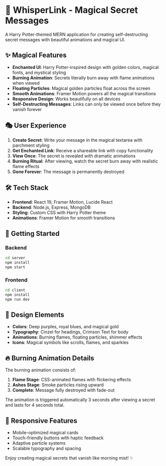 # 🔮 WhisperLink - Magical Secret Messages

A Harry Potter-themed MERN application for creating self-destructing secret messages with beautiful animations and magical UI.

## ✨ Magical Features

- **Enchanted UI**: Harry Potter-inspired design with golden colors, magical fonts, and mystical styling
- **Burning Animation**: Secrets literally burn away with flame animations when viewed
- **Floating Particles**: Magical golden particles float across the screen
- **Smooth Animations**: Framer Motion powers all the magical transitions
- **Responsive Design**: Works beautifully on all devices
- **Self-Destructing Messages**: Links can only be viewed once before they vanish forever

## 🎭 User Experience

1. **Create Secret**: Write your message in the magical textarea with parchment styling
2. **Get Enchanted Link**: Receive a shareable link with copy functionality
3. **View Once**: The secret is revealed with dramatic animations
4. **Burning Ritual**: After viewing, watch the secret burn away with realistic flame effects
5. **Gone Forever**: The message is permanently destroyed

## 🛠 Tech Stack

- **Frontend**: React 19, Framer Motion, Lucide React
- **Backend**: Node.js, Express, MongoDB
- **Styling**: Custom CSS with Harry Potter theme
- **Animations**: Framer Motion for smooth transitions

## 🚀 Getting Started

### Backend
```bash
cd server
npm install
npm start
```

### Frontend
```bash
cd client
npm install
npm run dev
```

## 🎨 Design Elements

- **Colors**: Deep purples, royal blues, and magical gold
- **Typography**: Cinzel for headings, Crimson Text for body
- **Animations**: Burning flames, floating particles, shimmer effects
- **Icons**: Magical symbols like scrolls, flames, and sparkles

## 🔥 Burning Animation Details

The burning animation consists of:
1. **Flame Stage**: CSS-animated flames with flickering effects
2. **Ashes Stage**: Smoke particles rising upward
3. **Complete**: Message fully destroyed with fade-out

The animation is triggered automatically 3 seconds after viewing a secret and lasts for 4 seconds total.

## 📱 Responsive Features

- Mobile-optimized magical cards
- Touch-friendly buttons with haptic feedback
- Adaptive particle systems
- Scalable typography and spacing

Enjoy creating magical secrets that vanish like morning mist! ✨